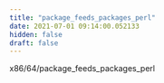 ```yaml
---
title: "package_feeds_packages_perl"
date: 2021-07-01 09:14:00.052133
hidden: false
draft: false
---
```


x86/64/package_feeds_packages_perl

